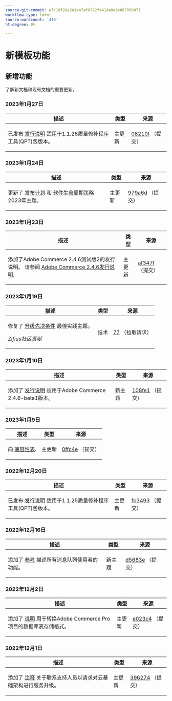 ```yaml
---
source-git-commit: e7c10f28e241e47af8722fd41da0a9e86709b871
workflow-type: tm+mt
source-wordcount: '419'
ht-degree: 0%

---
```

# 新模板功能

## 新增功能

了解新文档和现有文档的重要更新。

### 2023年1月27日

<table style="table-layout:auto;">
  <thead>
    <tr>
      <th>描述</th>
      <th>类型</th>
      <th>来源</th>
    </tr>
  </thead>
  <tbody>
    <tr>
      <td><p>已发布 <a href="https://experienceleague.adobe.com/docs/commerce-operations/tools/quality-patches-tool/release-notes.html">发行说明</a> 适用于1.1.26质量修补程序工具(QPT)包版本。</p>
</td>
      <td>主更新</td>
      <td><a href="https://github.com/AdobeDocs/commerce-operations.en/commit/08210f356354d20adf7360d18e2ddba9fe9a565a">08210f</a> （提交）</td>
    </tr>
  </tbody>
</table>

### 2023年1月24日

<table style="table-layout:auto;">
  <thead>
    <tr>
      <th>描述</th>
      <th>类型</th>
      <th>来源</th>
    </tr>
  </thead>
  <tbody>
    <tr>
      <td><p>更新了 <a href="https://experienceleague.adobe.com/docs/commerce-operations/release/planning/schedule.html">发布计划</a> 和 <a href="https://experienceleague.adobe.com/docs/commerce-operations/release/planning/lifecycle-policy.html">软件生命周期策略</a> 2023年主题。</p>
</td>
      <td>主更新</td>
      <td><a href="https://github.com/AdobeDocs/commerce-operations.en/commit/979a6d481021eb26121e79974b2ce6e9280d51c3">979a6d</a> （提交）</td>
    </tr>
  </tbody>
</table>

### 2023年1月23日

<table style="table-layout:auto;">
  <thead>
    <tr>
      <th>描述</th>
      <th>类型</th>
      <th>来源</th>
    </tr>
  </thead>
  <tbody>
    <tr>
      <td><p>添加了Adobe Commerce 2.4.6测试版2的发行说明。 请参阅 <a href="https://experienceleague.adobe.com/docs/commerce-operations/release/notes/adobe-commerce/2-4-6.html">Adobe Commerce 2.4.6发行说明</a>.</p>
</td>
      <td>主更新</td>
      <td><a href="https://github.com/AdobeDocs/commerce-operations.en/commit/af347fea185d2a3c02180216feb2fd13f5868081">af347f</a> （提交）</td>
    </tr>
  </tbody>
</table>

### 2023年1月19日

<table style="table-layout:auto;">
  <thead>
    <tr>
      <th>描述</th>
      <th>类型</th>
      <th>来源</th>
    </tr>
  </thead>
  <tbody>
    <tr>
      <td><p>修复了 <a href="https://experienceleague.adobe.com/docs/commerce-operations/implementation-playbook/best-practices/maintenance/commerce-235-upgrade-prerequisites-mariadb.html">升级先决条件</a> 最佳实践主题。</p>
<p><i>Zifius社区贡献</i></p></td>
      <td>技术</td>
      <td><a href="https://github.com/AdobeDocs/commerce-operations.en/pull/77">77</a> （拉取请求）</td>
    </tr>
  </tbody>
</table>

### 2023年1月10日

<table style="table-layout:auto;">
  <thead>
    <tr>
      <th>描述</th>
      <th>类型</th>
      <th>来源</th>
    </tr>
  </thead>
  <tbody>
    <tr>
      <td><p>添加了 <a href="https://experienceleague.adobe.com/docs/commerce-operations/release/notes/adobe-commerce/2-4-6.html">发行说明</a> 适用于Adobe Commerce 2.4.6-beta1版本。</p>
</td>
      <td>新主题</td>
      <td><a href="https://github.com/AdobeDocs/commerce-operations.en/commit/108fe16a62c51c53d1850583cfd33938e39c7a6c">108fe1</a> （提交）</td>
    </tr>
  </tbody>
</table>

### 2023年1月9日

<table style="table-layout:auto;">
  <thead>
    <tr>
      <th>描述</th>
      <th>类型</th>
      <th>来源</th>
    </tr>
  </thead>
  <tbody>
    <tr>
      <td><p>向 <a href="https://experienceleague.adobe.com/docs/commerce-operations/release/product-availability.html">兼容性表</a>.</p>
</td>
      <td>主更新</td>
      <td><a href="https://github.com/AdobeDocs/commerce-operations.en/commit/0ffc4e9c9b0bb4fe629d0f0fb46bfbb287d5fdcc">0ffc4e</a> （提交）</td>
    </tr>
  </tbody>
</table><!-- date_group --><!-- month_group -->

### 2022年12月20日

<table style="table-layout:auto;">
  <thead>
    <tr>
      <th>描述</th>
      <th>类型</th>
      <th>来源</th>
    </tr>
  </thead>
  <tbody>
    <tr>
      <td><p>已发布 <a href="https://experienceleague.adobe.com/docs/commerce-operations/tools/quality-patches-tool/release-notes.html">发行说明</a> 适用于1.1.25质量修补程序工具(QPT)包版本。</p>
</td>
      <td>主更新</td>
      <td><a href="https://github.com/AdobeDocs/commerce-operations.en/commit/fb34939dcfb754175148538faf83033f165e7d11">fb3493</a> （提交）</td>
    </tr>
  </tbody>
</table>

### 2022年12月16日

<table style="table-layout:auto;">
  <thead>
    <tr>
      <th>描述</th>
      <th>类型</th>
      <th>来源</th>
    </tr>
  </thead>
  <tbody>
    <tr>
      <td><p>添加了 <a href="https://experienceleague.adobe.com/docs/commerce-operations/configuration-guide/message-queues/consumers.html">参考</a> 描述所有消息队列使用者的功能。</p>
</td>
      <td>新主题</td>
      <td><a href="https://github.com/AdobeDocs/commerce-operations.en/commit/d5683e80746bf346048e36627f9901bc359ddd81">d5683e</a> （提交）</td>
    </tr>
  </tbody>
</table>

### 2022年12月2日

<table style="table-layout:auto;">
  <thead>
    <tr>
      <th>描述</th>
      <th>类型</th>
      <th>来源</th>
    </tr>
  </thead>
  <tbody>
    <tr>
      <td><p>添加了 <a href="https://experienceleague.adobe.com/docs/commerce-operations/implementation-playbook/best-practices/maintenance/commerce-235-upgrade-prerequisites-mariadb.html&lt;br/&gt;">说明</a> 用于转换Adobe Commerce Pro项目的数据库表存储格式。</p>
</td>
      <td>主更新</td>
      <td><a href="https://github.com/AdobeDocs/commerce-operations.en/commit/e023c47548a8dac6a4c3ed2dcfc7557af27a25a2">e023c4</a> （提交）</td>
    </tr>
  </tbody>
</table>

### 2022年12月1日

<table style="table-layout:auto;">
  <thead>
    <tr>
      <th>描述</th>
      <th>类型</th>
      <th>来源</th>
    </tr>
  </thead>
  <tbody>
    <tr>
      <td><p>添加了 <a href="https://experienceleague.adobe.com/docs/commerce-operations/implementation-playbook/best-practices/maintenance/commerce-235-upgrade-prerequisites-mariadb.html">注释</a> 关于联系支持人员以请求对云基础架构进行服务升级。</p>
</td>
      <td>主更新</td>
      <td><a href="https://github.com/AdobeDocs/commerce-operations.en/commit/396274c0b22534977cf6efeb222634e470b39f6f">396274</a> （提交）</td>
    </tr>
  </tbody>
</table><!-- date_group --><!-- month_group --><!-- year_group -->
